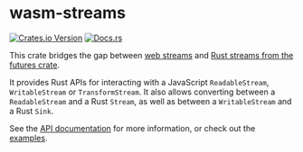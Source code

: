 # wasm-streams

[![Crates.io Version](https://img.shields.io/crates/v/wasm-streams.svg)](https://crates.io/crates/wasm-streams)
[![Docs.rs](https://img.shields.io/badge/docs-latest-blue.svg)](https://docs.rs/wasm-streams)

This crate bridges the gap between [web streams](https://developer.mozilla.org/en-US/docs/Web/API/Streams_API) 
and [Rust streams from the futures crate](https://developer.mozilla.org/en-US/docs/Web/API/Streams_API).

It provides Rust APIs for interacting with a JavaScript `ReadableStream`, `WritableStream` or `TransformStream`.
It also allows converting between a `ReadableStream` and a Rust `Stream`, 
as well as between a `WritableStream` and a Rust `Sink`.

See the [API documentation](https://docs.rs/wasm-streams) for more information,
or check out the [examples](https://github.com/MattiasBuelens/wasm-streams/tree/master/examples).
